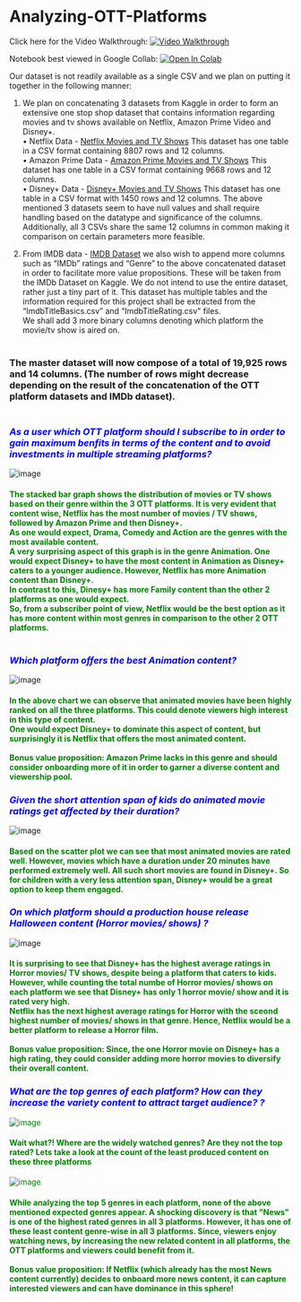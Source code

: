 # Analyzing-OTT-Platforms

Click here for the Video Walkthrough: [![Video Walkthrough](https://img.shields.io/badge/-Analyzing%20OTT%20Platforms-red??style=social&logo=Youtube&link=https://www.youtube.com/watch?v=XDs-nJZxyO4/view?usp=sharing)](https://www.youtube.com/watch?v=XDs-nJZxyO4/view?usp=sharing)

Notebook best viewed in Google Collab: [![Open In Colab](https://colab.research.google.com/assets/colab-badge.svg)](https://colab.research.google.com/github/Ruchita1003/Analyzing-OTT-Platforms/blob/main/Analyzing_OTT_Platforms.ipynb)<br>

Our dataset is not readily available as a single CSV and we plan on putting it together in the following manner:

1)	We plan on concatenating 3 datasets from Kaggle in order to form an extensive one stop shop dataset that contains information regarding movies and tv shows available on Netflix, Amazon Prime Video and Disney+.<br>
•	Netflix Data - [Netflix Movies and TV Shows](https://www.kaggle.com/datasets/shivamb/netflix-shows)
This dataset has one table in a CSV format containing 8807 rows and 12 columns.<br>
•	Amazon Prime Data - [Amazon Prime Movies and TV Shows](https://www.kaggle.com/datasets/shivamb/amazon-prime-movies-and-tv-shows)
This dataset has one table in a CSV format containing 9668 rows and 12 columns.<br>
•	Disney+ Data -  [Disney+ Movies and TV Shows](https://www.kaggle.com/datasets/shivamb/disney-movies-and-tv-shows)
This dataset has one table in a CSV format with 1450 rows and 12 columns.
The above mentioned 3 datasets seem to have null values and shall require handling based on the datatype and significance of the columns. Additionally, all 3 CSVs share the same 12 columns in common making it comparison on certain parameters more feasible.

2)	From IMDB data - [IMDB Dataset](https://datasets.imdbws.com) we also wish to append more columns such as “IMDb” ratings and “Genre” to the above concatenated dataset in order to facilitate more value propositions. These will be taken from the IMDb Dataset on Kaggle. We do not intend to use the entire dataset, rather just a tiny part of it. This dataset has multiple tables and the information required for this project shall be extracted from the “ImdbTitleBasics.csv” and “ImdbTitleRating.csv" files.<br>
We shall add 3 more binary columns denoting which platform the movie/tv show is aired on.<br><br>
### The master dataset will now compose of a total of 19,925 rows and 14 columns. (The number of rows might decrease depending on the result of the concatenation of the OTT platform datasets and IMDb dataset).<br><br>


### <font color = 'blue'>***As a user which OTT platform should I subscribe to in order to gain maximum benfits in terms of the content and to avoid investments in multiple streaming platforms?***</font><br>
![image](https://user-images.githubusercontent.com/60042693/198736401-bbd8679b-2916-4c3d-8103-e56d9e1d69b5.png)<br>
#### <font color = 'green'>The stacked bar graph shows the distribution of movies or TV shows based on their genre within the 3 OTT platforms. It is very evident that content wise, Netflix has the most number of movies / TV shows, followed by Amazon Prime and then Disney+. <br> As one would expect, Drama, Comedy and Action are the genres with the most available content.<br> A very surprising aspect of this graph is in the genre Animation. One would expect Disney+ to have the most content in Animation as Disney+ caters to a younger audience. However, Netflix has more Animation content than Disney+. <br> In contrast to this, Dinesy+ has more Family content than the other 2 platforms as one would expect. <br>So, from a subscriber point of view, Netflix would be the best option as it has more content within most genres in comparison to the other 2 OTT platforms. </font><br><br>

### <font color = 'blue'>***Which platform offers the best Animation content?***</font>
![image](https://user-images.githubusercontent.com/60042693/198737106-befeab27-6bd2-4087-b13d-407cb753597c.png)
#### <font color = 'green'>In the above chart we can observe that animated movies have been highly ranked on all the three platforms. This could denote viewers high interest in this type of content. <br> One would expect Disney+ to dominate this aspect of content, but surprisingly it is Netflix that offers the most animated content.<br><br> **Bonus value proposition:** Amazon Prime lacks in this genre and should consider onboarding more of it in order to garner a diverse content and viewership pool. </font>

### <font color = 'blue'>***Given the short attention span of kids do animated movie ratings get affected by their duration?***</font>
![image](https://user-images.githubusercontent.com/60042693/198737286-a64fc64a-5cae-4175-a54e-8ce9baaffa80.png)
#### <font color = 'green'> Based on the scatter plot we can see that most animated movies are rated well. However, movies which have a duration under 20 minutes have performed extremely well. All such short movies are found in Disney+. So for children with a very less attention span, Disney+ would be a great option to keep them engaged. </font>

### <font color = 'blue'>***On which platform should  a production house release Halloween content (Horror movies/ shows) ?***</font>
![image](https://user-images.githubusercontent.com/60042693/198737379-2f2db85f-d110-48fd-8159-6816ce350fda.png)
#### <font color = 'green'>It is surprising to see that Disney+ has the highest average ratings in Horror movies/ TV shows, despite being a platform that caters to kids. However, while counting the total numbe of Horror movies/ shows on each platform we see that Disney+ has only 1 horror movie/ show and it is rated very high. <br> Netflix has the next highest average ratings for Horror with the sceond highest number of movies/ shows in that genre. Hence, Netflix would be a better platform to release a Horror film. <br><br>**Bonus value proposition:** Since, the one Horror movie on Disney+ has a high rating, they could consider adding more horror movies to diversify their overall content.

### <font color = 'blue'>***What are the top genres of each platform? How can they increase the variety content to attract target audience? ?***</font>
 ![image](https://user-images.githubusercontent.com/60042693/198737528-89e0042c-6c0b-4cc7-a37e-f53ddba11fbd.png)
#### **Wait what?! Where are the widely watched genres? Are they not the top rated? Lets take a look at the count of the least produced content on these three platforms**
![image](https://user-images.githubusercontent.com/60042693/198737565-5fef765e-7e03-45d2-b096-6a1dcb2ecd5d.png)
#### <font color = 'green'> While analyzing the top 5 genres in each platform, none of the above mentioned expected genres appear. A shocking discovery is that "News" is one of the highest rated genres in all 3 platforms. However, it has one of these least content genre-wise in all 3 platforms. Since, viewers enjoy watching news, by increasing the new related content in all platforms, the OTT platforms and viewers could benefit from it.</br><br>**Bonus value proposition:** If Netflix (which already has the most News content currently) decides to onboard more news content, it can capture interested viewers and can have dominance in this sphere!
